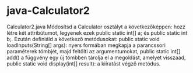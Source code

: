 # java-Calculator2
Calculator2.java Módosítsd a Calculator osztályt a következőképpen: hozz létre két attribútumot, legyenek ezek public static int[] a; és public static int b;. Ezután definiáld a következő metódusokat: public static void loadInputs(String[] args): nyers formában megkapja a parancssori paraméterek tömbjét, majd feltölti az argumentumokat, public static int[] add() a függvény egy új tömbben tárolja el a megoldást, amelyet visszaad, public static void display(int[] result): a kiíratást végző metódus.
